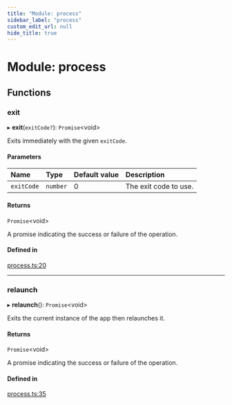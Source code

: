 ```yaml
---
title: "Module: process"
sidebar_label: "process"
custom_edit_url: null
hide_title: true
---
```


# Module: process

## Functions

### exit

▸ **exit**(`exitCode?`): `Promise`<void\>

Exits immediately with the given `exitCode`.

#### Parameters

| Name | Type | Default value | Description |
| :------ | :------ | :------ | :------ |
| `exitCode` | `number` | 0 | The exit code to use. |

#### Returns

`Promise`<void\>

A promise indicating the success or failure of the operation.

#### Defined in

[process.ts:20](https://github.com/tauri-apps/tauri/blob/4bee3a7/tooling/api/src/process.ts#L20)

___

### relaunch

▸ **relaunch**(): `Promise`<void\>

Exits the current instance of the app then relaunches it.

#### Returns

`Promise`<void\>

A promise indicating the success or failure of the operation.

#### Defined in

[process.ts:35](https://github.com/tauri-apps/tauri/blob/4bee3a7/tooling/api/src/process.ts#L35)
